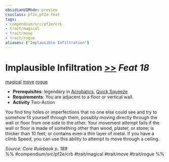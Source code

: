 ```yaml
---
obsidianUIMode: preview
cssclass: pf2e,pf2e-feat
tags:
- compendium/src/pf2e/crb
- trait/magical
- trait/move
- trait/rogue
aliases: ["Implausible Infiltration"]
---
```

# Implausible Infiltration  [>>](rules/core-rulebook/chapter-9-playing-the-game.md#Actions "Two-Action") *Feat 18*  
[magical](rules/traits/magical.md)  [move](rules/traits/move.md)  [rogue](rules/traits/rogue.md)  

- **Prerequisites**: legendary in [Acrobatics](compendium/skills.md#Acrobatics), [Quick Squeeze](compendium/feats/quick-squeeze.md)
- **Requirements**: You are adjacent to a floor or vertical wall.
- **Activity** Two-Action

You find tiny holes or imperfections that no one else could see and try to somehow fit yourself through them, possibly moving directly through the wall or floor from one side to the other. Your movement attempt fails if the wall or floor is made of something other than wood, plaster, or stone; is thicker than 10 feet; or contains even a thin layer of metal. If you have a climb Speed, you can use this ability to attempt to move through a ceiling.

*Source: Core Rulebook p. 189*  
%% #compendium/src/pf2e/crb #trait/magical #trait/move #trait/rogue %%